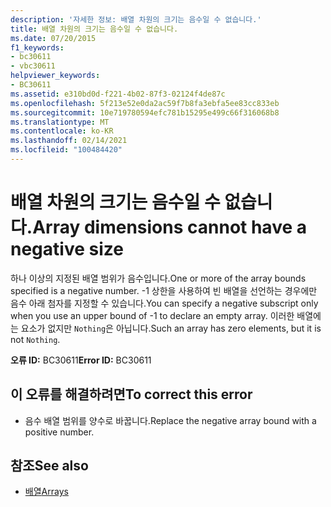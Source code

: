 ```yaml
---
description: '자세한 정보: 배열 차원의 크기는 음수일 수 없습니다.'
title: 배열 차원의 크기는 음수일 수 없습니다.
ms.date: 07/20/2015
f1_keywords:
- bc30611
- vbc30611
helpviewer_keywords:
- BC30611
ms.assetid: e310bd0d-f221-4b02-87f3-02124f4de87c
ms.openlocfilehash: 5f213e52e0da2ac59f7b8fa3ebfa5ee83cc833eb
ms.sourcegitcommit: 10e719780594efc781b15295e499c66f316068b8
ms.translationtype: MT
ms.contentlocale: ko-KR
ms.lasthandoff: 02/14/2021
ms.locfileid: "100484420"
---
```

# <a name="array-dimensions-cannot-have-a-negative-size"></a><span data-ttu-id="8f3b8-103">배열 차원의 크기는 음수일 수 없습니다.</span><span class="sxs-lookup"><span data-stu-id="8f3b8-103">Array dimensions cannot have a negative size</span></span>

<span data-ttu-id="8f3b8-104">하나 이상의 지정된 배열 범위가 음수입니다.</span><span class="sxs-lookup"><span data-stu-id="8f3b8-104">One or more of the array bounds specified is a negative number.</span></span> <span data-ttu-id="8f3b8-105">-1 상한을 사용하여 빈 배열을 선언하는 경우에만 음수 아래 첨자를 지정할 수 있습니다.</span><span class="sxs-lookup"><span data-stu-id="8f3b8-105">You can specify a negative subscript only when you use an upper bound of -1 to declare an empty array.</span></span> <span data-ttu-id="8f3b8-106">이러한 배열에는 요소가 없지만 `Nothing`은 아닙니다.</span><span class="sxs-lookup"><span data-stu-id="8f3b8-106">Such an array has zero elements, but it is not `Nothing`.</span></span>  
  
 <span data-ttu-id="8f3b8-107">**오류 ID:** BC30611</span><span class="sxs-lookup"><span data-stu-id="8f3b8-107">**Error ID:** BC30611</span></span>  
  
## <a name="to-correct-this-error"></a><span data-ttu-id="8f3b8-108">이 오류를 해결하려면</span><span class="sxs-lookup"><span data-stu-id="8f3b8-108">To correct this error</span></span>  
  
- <span data-ttu-id="8f3b8-109">음수 배열 범위를 양수로 바꿉니다.</span><span class="sxs-lookup"><span data-stu-id="8f3b8-109">Replace the negative array bound with a positive number.</span></span>  
  
## <a name="see-also"></a><span data-ttu-id="8f3b8-110">참조</span><span class="sxs-lookup"><span data-stu-id="8f3b8-110">See also</span></span>

- [<span data-ttu-id="8f3b8-111">배열</span><span class="sxs-lookup"><span data-stu-id="8f3b8-111">Arrays</span></span>](../programming-guide/language-features/arrays/index.md)
